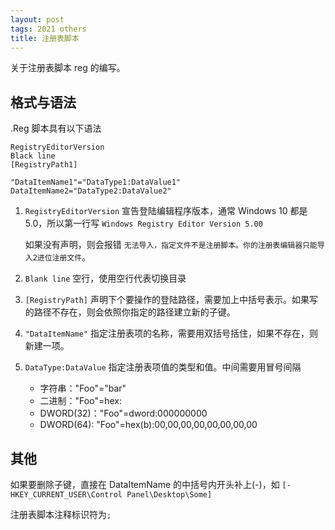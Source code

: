 ```yaml
---
layout: post
tags: 2021 others
title: 注册表脚本
---
```


关于注册表脚本 reg 的编写。

## 格式与语法

.Reg 脚本具有以下语法

```plain
RegistryEditorVersion
Black line
[RegistryPath1]

"DataItemName1"="DataType1:DataValue1"
DataItemName2="DataType2:DataValue2"
```

1. `RegistryEditorVersion` 宣告登陆编辑程序版本，通常 Windows 10 都是 5.0，所以第一行写 `Windows Registry Editor Version 5.00`

   如果没有声明，则会报错 `无法导入，指定文件不是注册脚本。你的注册表编辑器只能导入2进位注册文件`。

2. `Blank line` 空行，使用空行代表切换目录

3. `[RegistryPath]` 声明下个要操作的登陆路径，需要加上中括号表示。如果写的路径不存在，则会依照你指定的路径建立新的子键。

4. `"DataItemName"` 指定注册表项的名称，需要用双括号括住，如果不存在，则新建一项。

5. `DataType:DataValue` 指定注册表项值的类型和值。中间需要用冒号间隔

   - 字符串："Foo"="bar"
   - 二进制："Foo"=hex:
   - DWORD(32)："Foo"=dword:000000000
   - DWORD(64): "Foo"=hex(b):00,00,00,00,00,00,00,00

## 其他

如果要删除子键，直接在 DataItemName 的中括号内开头补上(-)，如 `[-HKEY_CURRENT_USER\Control Panel\Desktop\Some]`

注册表脚本注释标识符为`;`
